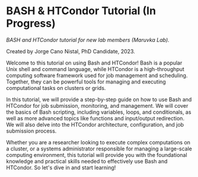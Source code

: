 # BASH & HTCondor Tutorial (In Progress)
*BASH and HTCondor tutorial for new lab members (Maruvka Lab).*

Created by Jorge Cano Nistal, PhD Candidate, 2023.



Welcome to this tutorial on using Bash and HTCondor! Bash is a popular Unix shell and command language, while HTCondor is a high-throughput computing software framework used for job management and scheduling. Together, they can be powerful tools for managing and executing computational tasks on clusters or grids.

In this tutorial, we will provide a step-by-step guide on how to use Bash and HTCondor for job submission, monitoring, and management. We will cover the basics of Bash scripting, including variables, loops, and conditionals, as well as more advanced topics like functions and input/output redirection. We will also delve into the HTCondor architecture, configuration, and job submission process.

Whether you are a researcher looking to execute complex computations on a cluster, or a systems administrator responsible for managing a large-scale computing environment, this tutorial will provide you with the foundational knowledge and practical skills needed to effectively use Bash and HTCondor. So let's dive in and start learning!
